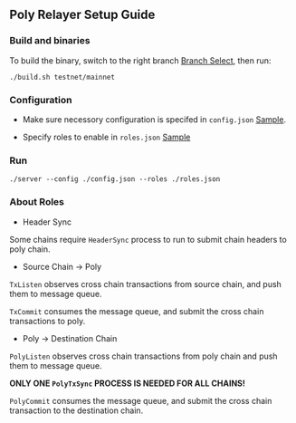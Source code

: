 ## Poly Relayer Setup Guide


### Build and binaries

To build the binary, switch to the right branch [Branch Select](../README.md#supported-chains), then run:


```
./build.sh testnet/mainnet
```


### Configuration

* Make sure necessory configuration is specifed in `config.json` [Sample]("../config.sample.json).

* Specify roles to enable in `roles.json` [Sample](../roles.sample.json)


### Run


```
./server --config ./config.json --roles ./roles.json
```


### About Roles 

* Header Sync

Some chains require `HeaderSync` process to run to submit chain headers to poly chain. 


* Source Chain -> Poly

`TxListen` observes cross chain transactions from source chain, and push them to message queue.


`TxCommit` consumes the message queue, and submit the cross chain transactions to poly.


* Poly -> Destination Chain

`PolyListen` observes cross chain transactions from poly chain and push them to message queue.

**ONLY ONE `PolyTxSync` PROCESS IS NEEDED FOR ALL CHAINS!**


`PolyCommit` consumes the message queue, and submit the cross chain transaction to the destination chain.






